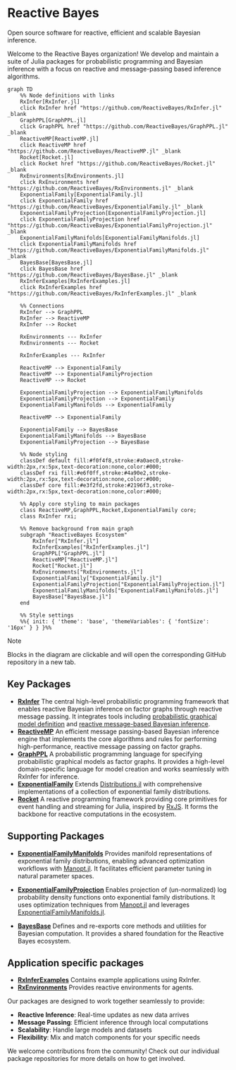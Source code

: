 # Reactive Bayes

Open source software for reactive, efficient and scalable Bayesian inference.

Welcome to the Reactive Bayes organization! We develop and maintain a suite of Julia packages for probabilistic programming and Bayesian inference with a focus on reactive and message-passing based inference algorithms.

```mermaid 
graph TD
    %% Node definitions with links
    RxInfer[RxInfer.jl]
    click RxInfer href "https://github.com/ReactiveBayes/RxInfer.jl" _blank
    GraphPPL[GraphPPL.jl]
    click GraphPPL href "https://github.com/ReactiveBayes/GraphPPL.jl" _blank
    ReactiveMP[ReactiveMP.jl]
    click ReactiveMP href "https://github.com/ReactiveBayes/ReactiveMP.jl" _blank
    Rocket[Rocket.jl]
    click Rocket href "https://github.com/ReactiveBayes/Rocket.jl" _blank
    RxEnvironments[RxEnvironments.jl]
    click RxEnvironments href "https://github.com/ReactiveBayes/RxEnvironments.jl" _blank
    ExponentialFamily[ExponentialFamily.jl]
    click ExponentialFamily href "https://github.com/ReactiveBayes/ExponentialFamily.jl" _blank
    ExponentialFamilyProjection[ExponentialFamilyProjection.jl]
    click ExponentialFamilyProjection href "https://github.com/ReactiveBayes/ExponentialFamilyProjection.jl" _blank
    ExponentialFamilyManifolds[ExponentialFamilyManifolds.jl]
    click ExponentialFamilyManifolds href "https://github.com/ReactiveBayes/ExponentialFamilyManifolds.jl" _blank
    BayesBase[BayesBase.jl]
    click BayesBase href "https://github.com/ReactiveBayes/BayesBase.jl" _blank
    RxInferExamples[RxInferExamples.jl]
    click RxInferExamples href "https://github.com/ReactiveBayes/RxInferExamples.jl" _blank

    %% Connections
    RxInfer --> GraphPPL
    RxInfer --> ReactiveMP
    RxInfer --> Rocket

    RxEnvironments --- RxInfer
    RxEnvironments --- Rocket

    RxInferExamples --- RxInfer
    
    ReactiveMP --> ExponentialFamily
    ReactiveMP --> ExponentialFamilyProjection
    ReactiveMP --> Rocket
    
    ExponentialFamilyProjection --> ExponentialFamilyManifolds
    ExponentialFamilyProjection --> ExponentialFamily
    ExponentialFamilyManifolds --> ExponentialFamily
    
    ReactiveMP --> ExponentialFamily
    
    ExponentialFamily --> BayesBase
    ExponentialFamilyManifolds --> BayesBase
    ExponentialFamilyProjection --> BayesBase

    %% Node styling
    classDef default fill:#f0f4f8,stroke:#a0aec0,stroke-width:2px,rx:5px,text-decoration:none,color:#000;
    classDef rxi fill:#e6f0ff,stroke:#4a90e2,stroke-width:2px,rx:5px,text-decoration:none,color:#000;
    classDef core fill:#e3f2fd,stroke:#2196f3,stroke-width:2px,rx:5px,text-decoration:none,color:#000;
    
    %% Apply core styling to main packages
    class ReactiveMP,GraphPPL,Rocket,ExponentialFamily core;
    class RxInfer rxi;

    %% Remove background from main graph
    subgraph "ReactiveBayes Ecosystem"
        RxInfer["RxInfer.jl"]
        RxInferExamples["RxInferExamples.jl"]
        GraphPPL["GraphPPL.jl"]
        ReactiveMP["ReactiveMP.jl"]
        Rocket["Rocket.jl"]
        RxEnvironments["RxEnvironments.jl"]
        ExponentialFamily["ExponentialFamily.jl"]
        ExponentialFamilyProjection["ExponentialFamilyProjection.jl"]
        ExponentialFamilyManifolds["ExponentialFamilyManifolds.jl"]
        BayesBase["BayesBase.jl"]
    end

    %% Style settings
    %%{ init: { 'theme': 'base', 'themeVariables': { 'fontSize': '16px' } } }%%
```

> [!NOTE]  
> Blocks in the diagram are clickable and will open the corresponding GitHub repository in a new tab.

## Key Packages

- **[RxInfer](https://github.com/ReactiveBayes/RxInfer.jl)**
The central high-level probabilistic programming framework that enables reactive Bayesian inference on factor graphs through reactive message passing. It integrates tools including [probabilistic graphical model definition](https://github.com/ReactiveBayes/GraphPPL.jl) and [reactive message-based Bayesian inference](https://github.com/ReactiveBayes/ReactiveMP.jl).
- **[ReactiveMP](https://github.com/ReactiveBayes/ReactiveMP.jl)**
An efficient message passing-based Bayesian inference engine that implements the core algorithms and rules for performing high-performance, reactive message passing on factor graphs.
- **[GraphPPL](https://github.com/ReactiveBayes/GraphPPL.jl)**
A probabilistic programming language for specifying probabilistic graphical models as factor graphs. It provides a high-level domain-specific language for model creation and works seamlessly with RxInfer for inference.
- **[ExponentialFamily](https://github.com/ReactiveBayes/ExponentialFamily.jl)**
Extends [Distributions.jl](https://github.com/JuliaStats/Distributions.jl) with comprehensive implementations of a collection of exponential family distributions.
- **[Rocket](https://github.com/ReactiveBayes/Rocket.jl)**
A reactive programming framework providing core primitives for event handling and streaming for Julia, inspired by [RxJS](https://github.com/ReactiveX/rxjs). It forms the backbone for reactive computations in the ecosystem.

## Supporting Packages

- **[ExponentialFamilyManifolds](https://github.com/ReactiveBayes/ExponentialFamilyManifolds.jl)**
Provides manifold representations of exponential family distributions, enabling advanced optimization workflows with [Manopt.jl](https://github.com/JuliaManifolds/Manopt.jl). It facilitates efficient parameter tuning in natural parameter spaces.

- **[ExponentialFamilyProjection](https://github.com/ReactiveBayes/ExponentialFamilyProjection.jl)**
Enables projection of (un-normalized) log probability density functions onto exponential family distributions. It uses optimization techniques from [Manopt.jl](https://github.com/JuliaManifolds/Manopt.jl) and leverages [ExponentialFamilyManifolds.jl](https://github.com/ReactiveBayes/ExponentialFamilyManifolds.jl).

- **[BayesBase](https://github.com/ReactiveBayes/BayesBase.jl)**
Defines and re-exports core methods and utilities for Bayesian computation. It provides a shared foundation for the Reactive Bayes ecosystem.

## Application specific packages

- **[RxInferExamples](https://github.com/ReactiveBayes/RxInferExamples.jl)**
Contains example applications using RxInfer.
- **[RxEnvironments](https://github.com/ReactiveBayes/RxEnvironments.jl)**
Provides reactive environments for agents.

Our packages are designed to work together seamlessly to provide:

- **Reactive Inference**: Real-time updates as new data arrives
- **Message Passing**: Efficient inference through local computations
- **Scalability**: Handle large models and datasets
- **Flexibility**: Mix and match components for your specific needs

We welcome contributions from the community! Check out our individual package repositories for more details on how to get involved.
